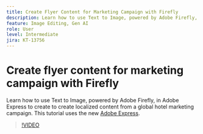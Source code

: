```yaml
---
title: Create Flyer Content for Marketing Campaign with Firefly
description: Learn how to use Text to Image, powered by Adobe Firefly, in Adobe Express localized content from a global hotel marketing campaign
feature: Image Editing, Gen AI
role: User
level: Intermediate
jira: KT-13756
---
```

# Create flyer content for marketing campaign with Firefly

Learn how to use Text to Image, powered by Adobe Firefly, in Adobe Express to create to create  localized content from a global hotel marketing campaign. This tutorial uses the new [Adobe Express](https://www.adobe.com/express/).

>[!VIDEO](https://video.tv.adobe.com/v/3422426?quality=12&learn=on&hidetitle=true)
